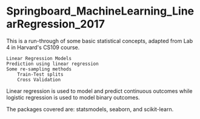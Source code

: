 # Springboard_MachineLearning_LinearRegression_2017

This is a run-through of some basic statistical concepts, adapted from Lab 4 in Harvard's CS109 course.

    Linear Regression Models
    Prediction using linear regression
    Some re-sampling methods
        Train-Test splits
        Cross Validation

Linear regression is used to model and predict continuous outcomes while logistic regression is used to model binary outcomes.

The packages covered are: statsmodels, seaborn, and scikit-learn.

